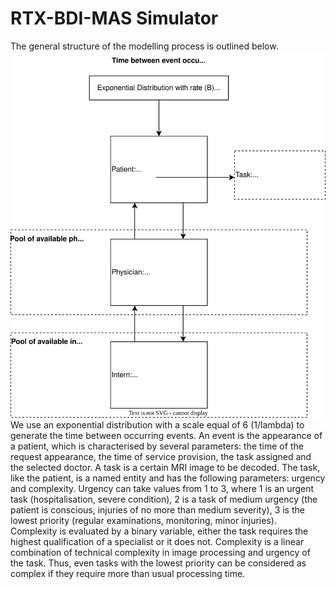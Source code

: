 # RTX-BDI-MAS Simulator

The general structure of the modelling process is outlined below.
![Screenshot](Supplements/simulation-graph.svg)
We use an exponential distribution with a scale equal of 6 (1/lambda) to generate the time between occurring events. An event is the appearance of a patient, which is characterised by several parameters: the time of the request appearance, the time of service provision, the task assigned and the selected doctor. A task is a certain MRI image to be decoded. The task, like the patient, is a named entity and has the following parameters: urgency and complexity. Urgency can take values from 1 to 3, where 1 is an urgent task (hospitalisation, severe condition), 2 is a task of medium urgency (the patient is conscious, injuries of no more than medium severity), 3 is the lowest priority (regular examinations, monitoring, minor injuries). Complexity is evaluated by a binary variable, either the task requires the highest qualification of a specialist or it does not. Complexity is a linear combination of technical complexity in image processing and urgency of the task. Thus, even tasks with the lowest priority can be considered as complex if they require more than usual processing time.
